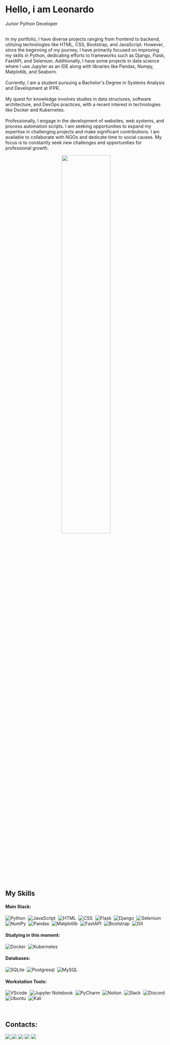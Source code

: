 <h1 class="intro__title">Hello, i am <span>Leonardo</span></h1>
<span class="intro__position">Junior Python Developer
</span>
<br><br>
<p>In my portfolio, I have diverse projects ranging from frontend to backend, utilizing technologies like HTML, CSS, Bootstrap, and JavaScript. However, since the beginning of my journey, I have primarily focused on improving my skills in Python, dedicating efforts to frameworks such as Django, Flask, FastAPI, and Selenium. Additionally, I have some projects in data science where I use Jupyter as an IDE along with libraries like Pandas, Numpy, Matplotlib, and Seaborn.
<br><br>
Currently, I am a student pursuing a Bachelor's Degree in Systems Analysis and Development at IFPR.
<br><br>
My quest for knowledge involves studies in data structures, software architecture, and DevOps practices, with a recent interest in technologies like Docker and Kubernetes.
<br><br>
Professionally, I engage in the development of websites, web systems, and process automation scripts. I am seeking opportunities to expand my expertise in challenging projects and make significant contributions. I am available to collaborate with NGOs and dedicate time to social causes. My focus is to constantly seek new challenges and opportunities for professional growth.</p>
<div  align="center" style="margin-bottom:100px">
<img width=55% align="center"  src="https://github-readme-streak-stats.herokuapp.com?user=LeonardoBaptista-dev&theme=radical&mode=weekly" />

 </div>
 
 &nbsp;
 &nbsp;



## My Skills

#### Main Stack:

![Python](https://img.shields.io/badge/Python-14354C?style=for-the-badge&logo=python&logoColor=white)&nbsp;
![JavaScript](https://img.shields.io/badge/JavaScript-F7DF1E?style=for-the-badge&logo=javascript&logoColor=black)&nbsp;
![HTML](https://img.shields.io/badge/HTML5-E34F26?style=for-the-badge&logo=html5&logoColor=white)&nbsp;
![CSS](https://img.shields.io/badge/CSS3-1572B6?style=for-the-badge&logo=css3&logoColor=white)&nbsp;
![Flask](https://img.shields.io/badge/Flask-000000?style=for-the-badge&logo=flask&logoColor=white)&nbsp;
![Django](https://img.shields.io/badge/Django-092E20?style=for-the-badge&logo=django&logoColor=green)&nbsp;
![Selenium](https://img.shields.io/badge/-selenium-%43B02A?style=for-the-badge&logo=selenium&logoColor=white)&nbsp;
![NumPy](https://img.shields.io/badge/numpy-%23013243.svg?style=for-the-badge&logo=numpy&logoColor=white)&nbsp;
![Pandas](https://img.shields.io/badge/pandas-%23150458.svg?style=for-the-badge&logo=pandas&logoColor=white)&nbsp;
![Matplotlib](https://img.shields.io/badge/Matplotlib-%23ffffff.svg?style=for-the-badge&logo=Matplotlib&logoColor=black)&nbsp;
![FastAPI](https://img.shields.io/badge/FastAPI-009688?style=for-the-badge&logo=FastAPI&logoColor=white)&nbsp;
![Bootstrap](https://img.shields.io/badge/bootstrap-%238511FA.svg?style=for-the-badge&logo=bootstrap&logoColor=white)&nbsp;
![Git](https://img.shields.io/badge/GIT-E44C30?style=for-the-badge&logo=git&logoColor=white)&nbsp;




#### Studying in this moment:

![Docker](https://img.shields.io/badge/docker-4285F4?style=for-the-badge&logo=docker&logoColor=white)&nbsp;
![Kubernetes](https://img.shields.io/badge/kubernetes-4285F4?style=for-the-badge&logo=kubernetes&logoColor=white)&nbsp;

#### Databases:
![SQLite](https://img.shields.io/badge/sqlite-%2307405e.svg?style=for-the-badge&logo=sqlite&logoColor=white)&nbsp;
![Postgresql](https://img.shields.io/badge/PostgreSQL-316192?style=for-the-badge&logo=postgresql&logoColor=white)&nbsp;
![MySQL](https://img.shields.io/badge/mysql-%2300f.svg?style=for-the-badge&logo=mysql&logoColor=white)&nbsp;

#### Workstation Tools:

![VScode](https://img.shields.io/badge/vscode-4285F4?style=for-the-badge&logo=vscode&logoColor=white)&nbsp;
![Jupyter Notebook](https://img.shields.io/badge/jupyter-%23FA0F00.svg?style=for-the-badge&logo=jupyter&logoColor=white)&nbsp;
![PyCharm](https://img.shields.io/badge/pycharm-143?style=for-the-badge&logo=pycharm&logoColor=black&color=black&labelColor=green)&nbsp;
![Notion](https://img.shields.io/badge/Notion-000000?style=for-the-badge&logo=notion&logoColor=white)&nbsp;
![Slack](https://img.shields.io/badge/Slack-4A154B?style=for-the-badge&logo=slack&logoColor=white)&nbsp;
![Discord](https://img.shields.io/badge/Discord-%235865F2.svg?style=for-the-badge&logo=discord&logoColor=white)&nbsp;
![Ubuntu](https://img.shields.io/badge/Ubuntu-E95420?style=for-the-badge&logo=ubuntu&logoColor=white)&nbsp;
![Kali](https://img.shields.io/badge/Kali-268BEE?style=for-the-badge&logo=kalilinux&logoColor=white)&nbsp;


&nbsp;
&nbsp;

## Contacts:

<div> 
<a href="https://www.instagram.com/natural__leo/" target="_blank"><img src="https://img.shields.io/badge/-Instagram-%23E4405F?style=for-the-badge&logo=instagram&logoColor=white">
</a>
<a href = "mailto:contato.LeonardoBaptista.dev@gmail.com"> <img src="https://img.shields.io/badge/-Gmail-%23333?style=for-the-badge&logo=gmail&logoColor=white" target="_blank"></a>
<a href="https://www.linkedin.com/in/leonardo-baptista-244653249/" target="_blank"><img src="https://img.shields.io/badge/-LinkedIn-%230077B5?style=for-the-badge&logo=linkedin&logoColor=white"  target="_blank"></a> 
<a href="https://medium.com/@LeonardoBaptista-dev" target="_blank"><img src="https://img.shields.io/badge/-Medium-%23000000?style=for-the-badge&logo=medium&logoColor=white"  target="_blank"></a> 
<a href="https://stackoverflow.com/users/20348199/leonardo-baptista" target="_blank"><img src="https://img.shields.io/badge/stack%20overflow-FE7A16?logo=stack-overflow&logoColor=white&style=for-the-badge"  target="_blank"></a> 
</div>&nbsp;&nbsp;
 

  
  
